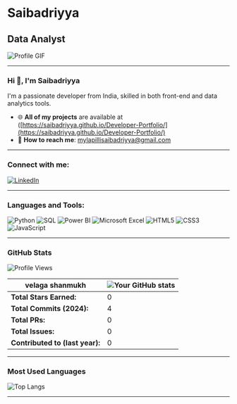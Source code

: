 #  Saibadriyya
## Data Analyst

![Profile GIF](https://user-images.githubusercontent.com/12345678/animated-profile.gif) <!-- Replace this URL with the link to your GIF -->

---

### Hi 👋, I'm  Saibadriyya

I'm a passionate developer from India, skilled in both front-end and data analytics tools.

- 🌐 **All of my projects** are available at ([https://saibadriyya.github.io/Developer-Portfolio/](https://saibadriyya.github.io/Developer-Portfolio/)
- 📧 **How to reach me**: [mylapillisaibadriyya@gmail.com](mailto:mylapillisaibadriyya@gmail.com)

---

### Connect with me:
[![LinkedIn](https://img.shields.io/badge/LinkedIn-000?style=for-the-badge&logo=linkedin&logoColor=white)](https://www.linkedin.com/in/sai-badriyya-mylapilli-b48643294/)

---

### Languages and Tools:
![Python](https://img.shields.io/badge/Python-3776AB?style=for-the-badge&logo=python&logoColor=white)
![SQL](https://img.shields.io/badge/SQL-336791?style=for-the-badge&logo=microsoft-sql-server&logoColor=white)
![Power BI](https://img.shields.io/badge/Power%20BI-F2C811?style=for-the-badge&logo=power-bi&logoColor=black)
![Microsoft Excel](https://img.shields.io/badge/Excel-217346?style=for-the-badge&logo=microsoft-excel&logoColor=white)
![HTML5](https://img.shields.io/badge/HTML5-E34F26?style=for-the-badge&logo=html5&logoColor=white)
![CSS3](https://img.shields.io/badge/CSS3-1572B6?style=for-the-badge&logo=css3&logoColor=white)
![JavaScript](https://img.shields.io/badge/JavaScript-F7DF1E?style=for-the-badge&logo=javascript&logoColor=black)

---

### GitHub Stats
![Profile Views](https://komarev.com/ghpvc/?username=Saibadriyya&label=Profile%20views&color=0e75b6&style=flat)

| **velaga shanmukh** | ![Your GitHub stats](https://github-readme-stats.vercel.app/api?username=Saibadriyya&show_icons=true&hide=prs&theme=default) |
| --- | --- |
| **Total Stars Earned:** | 0 |
| **Total Commits (2024):** | 4 |
| **Total PRs:** | 0 |
| **Total Issues:** | 0 |
| **Contributed to (last year):** | 0 |

---

### Most Used Languages
![Top Langs](https://github-readme-stats.vercel.app/api/top-langs/?username=Saibadriyya&layout=compact&hide=jupyter%20notebook&theme=default)

---

<!-- Replace the animated-profile.gif URL above with the link to the GIF you want. -->

